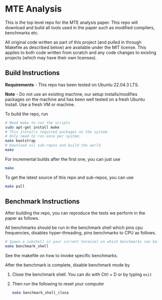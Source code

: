# MTE Analysis

This is the top level repo for the MTE analysis paper. This repo will
download and build all tools used in the paper such as modified compilers,
benchmarks etc.

All original code written as part of this project (and pulled in through
Makefile as described below) are available under the MIT license. This applies
to both code written from scratch and any code changes to existing projects
(which may have their own licenses).

## Build Instructions

**Requirements** - This repo has been tested on Ubuntu 22.04.3 LTS.

**Note** - Do not use an existing machine; our setup installs/modifies packages
on the machine and has been well tested on a fresh Ubuntu Install. Use a fresh
VM or machine.


To build the repo, run

```bash
# Need make to run the scripts
sudo apt-get install make
# This installs required packages on the system.
# Only need to run once per system.
make bootstrap
# Download all sub-repos and build the world
make
```

For incremental builds after the first one, you can just use

```bash
make
```

To get the latest source of this repo and sub-repos, you can use

```bash
make pull
```

## Benchmark Instructions

After building the repo, you can reproduce the tests we perform in the paper as follows.

All benchmarks should be run in the benchmark shell which pins cpu frequencies,
disables hyper-threading, pins benchmarks to CPU as follows.

```bash
# Spawn a subshell in your current terminal on which benchmarks can be launched.
make benchmark_shell
```

See the makefile on how to invoke specific benchmarks.

After the benchmark is complete, disable benchmark mode by

1. Close the benchmark shell. You can do with Ctrl + D or by typing `exit`
2. Then run the following to reset your computer

    ```bash
    make benchmark_shell_close
    ```
